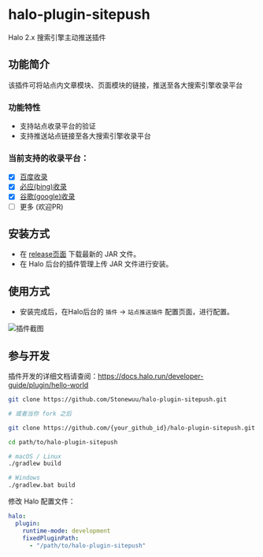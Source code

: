 # halo-plugin-sitepush

Halo 2.x 搜索引擎主动推送插件

## 功能简介
该插件可将站点内文章模块、页面模块的链接，推送至各大搜索引擎收录平台

### 功能特性
- 支持站点收录平台的验证
- 支持推送站点链接至各大搜索引擎收录平台

### 当前支持的收录平台：
- [x] [百度收录](https://ziyuan.baidu.com)
- [x] [必应(bing)收录](https://www.bing.com/webmasters)
- [x] [谷歌(google)收录](https://search.google.com/search-console/)
- [ ] 更多 (欢迎PR)

## 安装方式
- 在 [release页面](https://github.com/Stonewuu/halo-plugin-sitepush/releases) 下载最新的 JAR 文件。
- 在 Halo 后台的插件管理上传 JAR 文件进行安装。

## 使用方式
- 安装完成后，在Halo后台的 `插件` -> `站点推送插件` 配置页面，进行配置。

![插件截图](https://github.com/Stonewuu/halo-plugin-sitepush/assets/25025423/97b16d63-4916-45c4-bcd9-db7db452a8c9)

## 参与开发

插件开发的详细文档请查阅：<https://docs.halo.run/developer-guide/plugin/hello-world>

```bash
git clone https://github.com/Stonewuu/halo-plugin-sitepush.git

# 或者当你 fork 之后

git clone https://github.com/{your_github_id}/halo-plugin-sitepush.git
```

```bash
cd path/to/halo-plugin-sitepush
```

```bash
# macOS / Linux
./gradlew build

# Windows
./gradlew.bat build
```

修改 Halo 配置文件：

```yaml
halo:
  plugin:
    runtime-mode: development
    fixedPluginPath:
      - "/path/to/halo-plugin-sitepush"
```